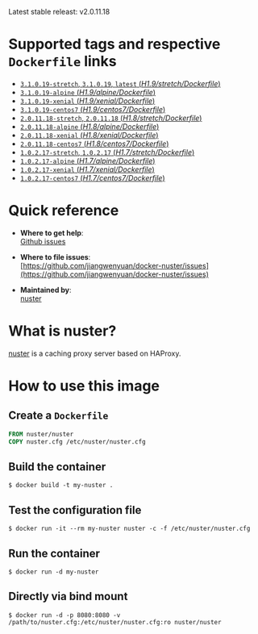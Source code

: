 Latest stable releast: v2.0.11.18

# Supported tags and respective `Dockerfile` links

- [`3.1.0.19-stretch`, `3.1.0.19`, `latest` (*H1.9/stretch/Dockerfile*)](https://github.com/jiangwenyuan/docker-nuster/blob/master/H1.9/stretch/Dockerfile)
- [`3.1.0.19-alpine` (*H1.9/alpine/Dockerfile*)](https://github.com/jiangwenyuan/docker-nuster/blob/master/H1.9/alpine/Dockerfile)
- [`3.1.0.19-xenial` (*H1.9/xenial/Dockerfile*)](https://github.com/jiangwenyuan/docker-nuster/blob/master/H1.9/xenial/Dockerfile)
- [`3.1.0.19-centos7` (*H1.9/centos7/Dockerfile*)](https://github.com/jiangwenyuan/docker-nuster/blob/master/H1.9/centos7/Dockerfile)
- [`2.0.11.18-stretch`, `2.0.11.18` (*H1.8/stretch/Dockerfile*)](https://github.com/jiangwenyuan/docker-nuster/blob/master/H1.8/stretch/Dockerfile)
- [`2.0.11.18-alpine` (*H1.8/alpine/Dockerfile*)](https://github.com/jiangwenyuan/docker-nuster/blob/master/H1.8/alpine/Dockerfile)
- [`2.0.11.18-xenial` (*H1.8/xenial/Dockerfile*)](https://github.com/jiangwenyuan/docker-nuster/blob/master/H1.8/xenial/Dockerfile)
- [`2.0.11.18-centos7` (*H1.8/centos7/Dockerfile*)](https://github.com/jiangwenyuan/docker-nuster/blob/master/H1.8/centos7/Dockerfile)
- [`1.0.2.17-stretch`, `1.0.2.17` (*H1.7/stretch/Dockerfile*)](https://github.com/jiangwenyuan/docker-nuster/blob/master/H1.7/stretch/Dockerfile)
- [`1.0.2.17-alpine` (*H1.7/alpine/Dockerfile*)](https://github.com/jiangwenyuan/docker-nuster/blob/master/H1.7/alpine/Dockerfile)
- [`1.0.2.17-xenial` (*H1.7/xenial/Dockerfile*)](https://github.com/jiangwenyuan/docker-nuster/blob/master/H1.7/xenial/Dockerfile)
- [`1.0.2.17-centos7` (*H1.7/centos7/Dockerfile*)](https://github.com/jiangwenyuan/docker-nuster/blob/master/H1.7/centos7/Dockerfile)

# Quick reference

- **Where to get help**:  
  [Github issues](https://github.com/jiangwenyuan/nuster/issues)

- **Where to file issues**:  
  [https://github.com/jiangwenyuan/docker-nuster/issues](https://github.com/jiangwenyuan/docker-nuster/issues)

- **Maintained by**:  
  [nuster](https://github.com/jiangwenyuan)

# What is nuster?

[nuster](https://github.com/jiangwenyuan/nuster) is a caching proxy server based on HAProxy.


# How to use this image

## Create a `Dockerfile`

```Dockerfile
FROM nuster/nuster
COPY nuster.cfg /etc/nuster/nuster.cfg
```

## Build the container

```console
$ docker build -t my-nuster .
```

## Test the configuration file

```console
$ docker run -it --rm my-nuster nuster -c -f /etc/nuster/nuster.cfg
```

## Run the container

```console
$ docker run -d my-nuster
```

## Directly via bind mount

```console
$ docker run -d -p 8080:8080 -v /path/to/nuster.cfg:/etc/nuster/nuster.cfg:ro nuster/nuster
```
